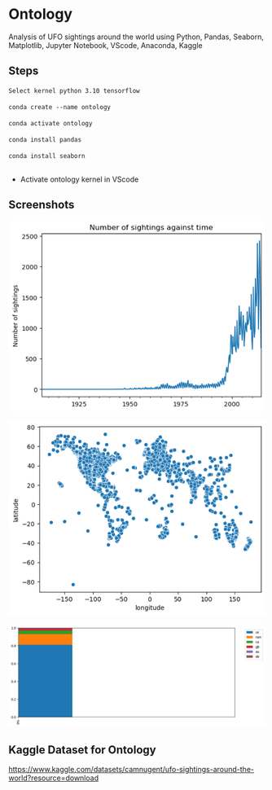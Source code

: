 # Ontology

Analysis of UFO sightings around the world using Python, Pandas, Seaborn, Matplotlib, Jupyter Notebook, VScode, Anaconda, Kaggle

## Steps

```
Select kernel python 3.10 tensorflow

conda create --name ontology

conda activate ontology

conda install pandas

conda install seaborn


```

* Activate ontology kernel in VScode


## Screenshots

![Screenshot 1](https://raw.githubusercontent.com/codelabspro/ontology/main/screenshots/screenshot_1.png)

![Screenshot 2](https://raw.githubusercontent.com/codelabspro/ontology/main/screenshots/screenshot_2.png)

![Screenshot 3](https://raw.githubusercontent.com/codelabspro/ontology/main/screenshots/screenshot_3.png)

## Kaggle Dataset for Ontology

https://www.kaggle.com/datasets/camnugent/ufo-sightings-around-the-world?resource=download


